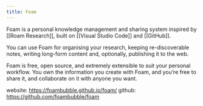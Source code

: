```yaml
---
title: Foam
---
```


Foam is a personal knowledge management and sharing system inspired by [[Roam Research]], built on [[Visual Studio Code]] and [[GitHub]].

You can use Foam for organising your research, keeping re-discoverable notes, writing long-form content and, optionally, publishing it to the web.

Foam is free, open source, and extremely extensible to suit your personal workflow. You own the information you create with Foam, and you’re free to share it, and collaborate on it with anyone you want.

website: https://foambubble.github.io/foam/
github: https://github.com/foambubble/foam